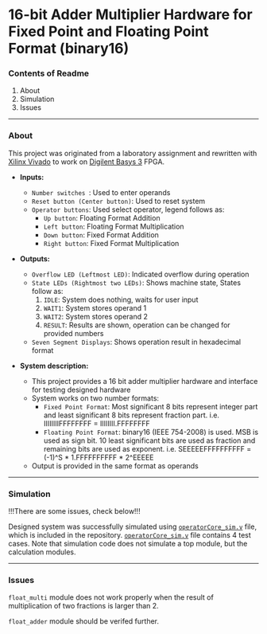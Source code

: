 # 16-bit Adder Multiplier Hardware for Fixed Point and Floating Point Format (binary16)
### Contents of Readme

1. About
2. Simulation
3. Issues

---
### About
This project was originated from a laboratory assignment and rewritten with [Xilinx Vivado](http://www.xilinx.com/products/design-tools/vivado.html) to work on [Digilent Basys 3](https://reference.digilentinc.com/reference/programmable-logic/basys-3/reference-manual) FPGA.

* **Inputs:**
  * `Number switches `: Used to enter operands
  * `Reset button (Center button)`: Used to reset system
  * `Operator buttons`: Used select operator, legend follows as:
    * `Up button`: Floating Format Addition
    * `Left button`: Floating Format Multiplication
    * `Down button`: Fixed Format Addition
    * `Right button`: Fixed Format Multiplication

* **Outputs:**
  * `Overflow LED (Leftmost LED)`: Indicated overflow during operation
  * `State LEDs (Rightmost two LEDs)`: Shows machine state, States follow as:
    1. `IDLE`: System does nothing, waits for user input
    2. `WAIT1`: System stores operand 1
    3. `WAIT2`: System stores operand 2
    4. `RESULT`: Results are shown, operation can be changed for provided numbers
  * `Seven Segment Displays`: Shows operation result in hexadecimal format
 
* **System description:**
  * This project provides a 16 bit adder multiplier hardware and interface for testing designed hardware
  * System works on two number formats:
    * `Fixed Point Format`: Most significant 8 bits represent integer part and least significant 8 bits represent fraction part.  i.e. IIIIIIIIFFFFFFFF = IIIIIIII.FFFFFFFF
    * `Floating Point Format`: binary16 (IEEE 754-2008) is used. MSB is used as sign bit. 10 least significant bits are used as fraction and remaining bits are used as exponent.  i.e. SEEEEEFFFFFFFFFF = (-1)^S \* 1.FFFFFFFFFF \* 2^EEEEE
  * Output is provided in the same format as operands

---
### Simulation

!!!There are some issues, check below!!!

Designed system was successfully simulated using [`operatorCore_sim.v`](blob/master/Simulation/operatorCore_sim.v) file, which is included in the repository. [`operatorCore_sim.v`](blob/master/Simulation/operatorCore_sim.v) file contains 4 test cases. Note that simulation code does not simulate a top module, but the calculation modules.
 
---
### Issues

`float_multi` module does not work properly when the result of multiplication of two fractions is larger than 2. 

`float_adder` module should be verifed further.
